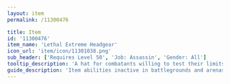 ```yaml
---
layout: item
permalink: /11300476

title: Item
id: '11300476'
item_name: 'Lethal Extreme Headgear'
icon_url: 'item/icon/11301038.png'
sub_header: ['Requires Level 50', 'Job: Assassin', 'Gender: All']
tooltip_description: 'A hat for combatants willing to test their limits in the middle of the scorching desert.'
guide_description: 'Item abilities inactive in battlegrounds and arenas.'
---
```

